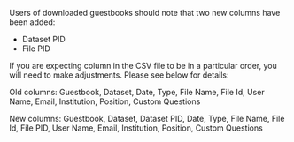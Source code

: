 Users of downloaded guestbooks should note that two new columns have been added:

- Dataset PID
- File PID

If you are expecting column in the CSV file to be in a particular order, you will need to make adjustments. Please see below for details:

Old columns: Guestbook, Dataset, Date, Type, File Name, File Id, User Name, Email, Institution, Position, Custom Questions

New columns: Guestbook, Dataset, Dataset PID, Date, Type, File Name, File Id, File PID, User Name, Email, Institution, Position, Custom Questions
